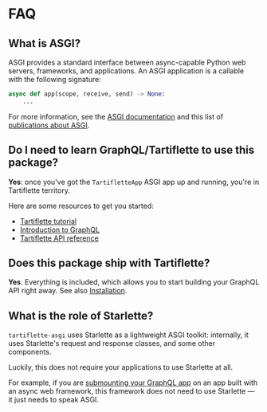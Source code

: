# FAQ

## What is ASGI?

ASGI provides a standard interface between async-capable Python web servers, frameworks, and applications. An ASGI application is a callable with the following signature:

```python
async def app(scope, receive, send) -> None:
    ...
```

For more information, see the [ASGI documentation](https://asgi.readthedocs.io/en/latest/) and this list of [publications about ASGI](https://github.com/florimondmanca/awesome-asgi#publications).

## Do I need to learn GraphQL/Tartiflette to use this package?

**Yes**: once you've got the `TartifletteApp` ASGI app up and running, you're in Tartiflette territory.

Here are some resources to get you started:

- [Tartiflette tutorial](https://tartiflette.io/docs/tutorial/getting-started)
- [Introduction to GraphQL](https://graphql.org/learn/)
- [Tartiflette API reference](https://tartiflette.io/docs/api/engine)

## Does this package ship with Tartiflette?

**Yes**. Everything is included, which allows you to start building your GraphQL API right away. See also [Installation](#installation).

## What is the role of Starlette?

`tartiflette-asgi` uses Starlette as a lightweight ASGI toolkit: internally, it uses Starlette's request and response classes, and some other components.

Luckily, this does not require your applications to use Starlette at all.

For example, if you are [submounting your GraphQL app](#submounting-on-another-asgi-app) on an app built with an async web framework, this framework does not need to use Starlette — it just needs to speak ASGI.
